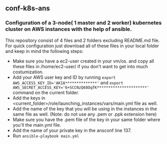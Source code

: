 ## conf-k8s-ans
###  Configuration of a 3-node( 1 master and 2 worker) kubernetes cluster on AWS instances with the help of ansible.
This repository consist of 4 files and 2 folders excluding README.md file.
For quick configuration just download all of these files in your local folder and keep in mind the following steps:
* Make sure you have a ec2-user created in your vm/os. and copy all these files in /home/ec2-user/ if you don't want to get into much costumization.
* Add your AWS user key and ID by running ```export AWS_ACCESS_KEY_ID='AKIA**************'``` and ```export AWS_SECRET_ACCESS_KEY='6+SCCNzQ68OqfK**********************' ``` command on the current folder.
* Add the keys in <current_folder>/role/launching_instances/vars/main.yml file as well.
* Add the name of the key that you will be using in the instances in the same file as well. (Note: do not use any .pem or .ppk extension here)
* Make sure you have the .pem file of the key in your same folder where you'll the main.yml file.
* Add the name of your private key in the ansconf line 137.
* Run ```ansible-playbook main.yml```
